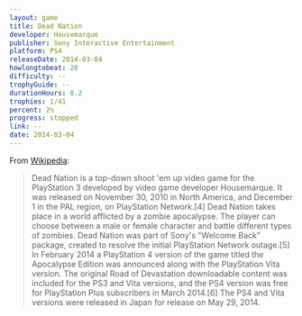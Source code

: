 ```yaml
---
layout: game
title: Dead Nation
developer: Housemarque
publisher: Sony Interactive Entertainment
platform: PS4
releaseDate: 2014-03-04
howlongtobeat: 20
difficulty: --
trophyGuide: --
durationHours: 0.2
trophies: 1/41
percent: 2%
progress: stopped
link: --
date: 2014-03-04
---
```


From [Wikipedia](https://en.wikipedia.org/wiki/Dead_Nation):

> Dead Nation is a top-down shoot 'em up video game for the PlayStation 3 developed by video game developer Housemarque. It was released on November 30, 2010 in North America, and December 1 in the PAL region, on PlayStation Network.[4] Dead Nation takes place in a world afflicted by a zombie apocalypse. The player can choose between a male or female character and battle different types of zombies. Dead Nation was part of Sony's "Welcome Back" package, created to resolve the initial PlayStation Network outage.[5] In February 2014 a PlayStation 4 version of the game titled the Apocalypse Edition was announced along with the PlayStation Vita version. The original Road of Devastation downloadable content was included for the PS3 and Vita versions, and the PS4 version was free for PlayStation Plus subscribers in March 2014.[6] The PS4 and Vita versions were released in Japan for release on May 29, 2014.
